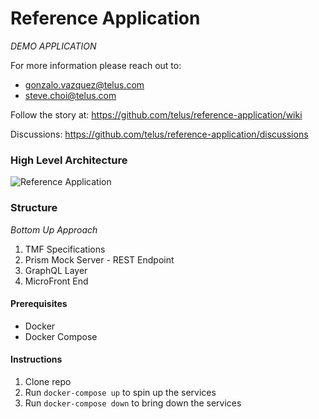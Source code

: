 # Reference Application

*DEMO APPLICATION*

For more information please reach out to:
- gonzalo.vazquez@telus.com
- steve.choi@telus.com

Follow the story at: https://github.com/telus/reference-application/wiki

Discussions: https://github.com/telus/reference-application/discussions

### High Level Architecture

![Reference Application](https://user-images.githubusercontent.com/1566236/137524060-e77ae2b4-4969-4174-b4f1-8bfdda4de71d.png)

### Structure

*Bottom Up Approach*

1. TMF Specifications
2. Prism Mock Server - REST Endpoint
3. GraphQL Layer
4. MicroFront End

#### Prerequisites 

- Docker
- Docker Compose

#### Instructions

1. Clone repo
2. Run `docker-compose up` to spin up the services
3. Run `docker-compose down` to bring down the services